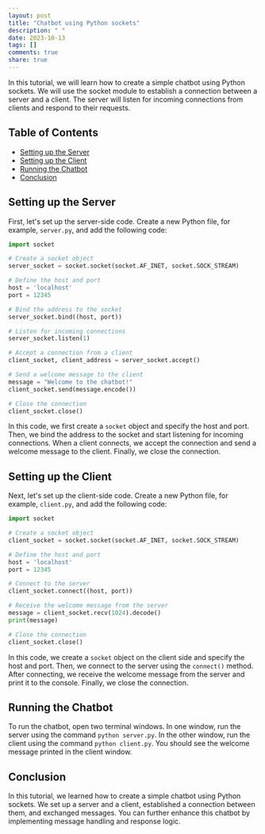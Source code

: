 ```yaml
---
layout: post
title: "Chatbot using Python sockets"
description: " "
date: 2023-10-13
tags: []
comments: true
share: true
---
```


In this tutorial, we will learn how to create a simple chatbot using Python sockets. We will use the socket module to establish a connection between a server and a client. The server will listen for incoming connections from clients and respond to their requests.

## Table of Contents
- [Setting up the Server](#setting-up-the-server)
- [Setting up the Client](#setting-up-the-client)
- [Running the Chatbot](#running-the-chatbot)
- [Conclusion](#conclusion)

## Setting up the Server

First, let's set up the server-side code. Create a new Python file, for example, `server.py`, and add the following code:

```python
import socket

# Create a socket object
server_socket = socket.socket(socket.AF_INET, socket.SOCK_STREAM)

# Define the host and port
host = 'localhost'
port = 12345

# Bind the address to the socket
server_socket.bind((host, port))

# Listen for incoming connections
server_socket.listen(1)

# Accept a connection from a client
client_socket, client_address = server_socket.accept()

# Send a welcome message to the client
message = "Welcome to the chatbot!"
client_socket.send(message.encode())

# Close the connection
client_socket.close()
```

In this code, we first create a `socket` object and specify the host and port. Then, we bind the address to the socket and start listening for incoming connections. When a client connects, we accept the connection and send a welcome message to the client. Finally, we close the connection.

## Setting up the Client

Next, let's set up the client-side code. Create a new Python file, for example, `client.py`, and add the following code:

```python
import socket

# Create a socket object
client_socket = socket.socket(socket.AF_INET, socket.SOCK_STREAM)

# Define the host and port
host = 'localhost'
port = 12345

# Connect to the server
client_socket.connect((host, port))

# Receive the welcome message from the server
message = client_socket.recv(1024).decode()
print(message)

# Close the connection
client_socket.close()
```

In this code, we create a `socket` object on the client side and specify the host and port. Then, we connect to the server using the `connect()` method. After connecting, we receive the welcome message from the server and print it to the console. Finally, we close the connection.

## Running the Chatbot

To run the chatbot, open two terminal windows. In one window, run the server using the command `python server.py`. In the other window, run the client using the command `python client.py`. You should see the welcome message printed in the client window.

## Conclusion

In this tutorial, we learned how to create a simple chatbot using Python sockets. We set up a server and a client, established a connection between them, and exchanged messages. You can further enhance this chatbot by implementing message handling and response logic.